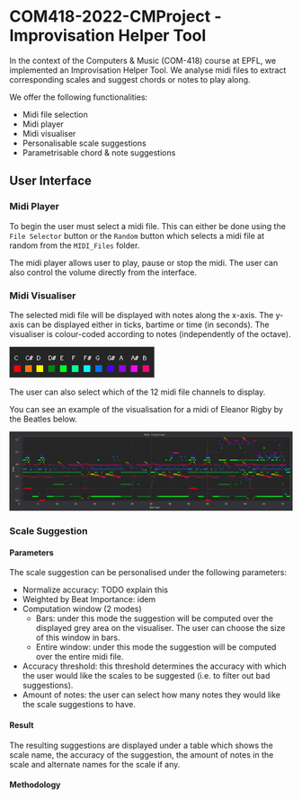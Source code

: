 # COM418-2022-CMProject - Improvisation Helper Tool

In the context of the Computers & Music (COM-418) course at EPFL, we implemented an Improvisation Helper Tool. We analyse midi files to extract corresponding scales and suggest chords or notes to play along. 

We offer the following functionalities:
* Midi file selection 
* Midi player 
* Midi visualiser
* Personalisable scale suggestions
* Parametrisable chord & note suggestions

## User Interface
### Midi Player
To begin the user must select a midi file. This can either be done using the `File Selector` button or the `Random` button which selects a midi file at random from the `MIDI_Files` folder. 

The midi player allows user to play, pause or stop the midi. The user can also control the volume directly from the interface. 

### Midi Visualiser

The selected midi file will be displayed with notes along the x-axis. The y-axis can be displayed either in ticks, bartime or time (in seconds). The visualiser is colour-coded according to notes (independently of the octave). 

![colour code](images/colour_code.png)

The user can also select which of the 12 midi file channels to display.

You can see an example of the visualisation for a midi of Eleanor Rigby by the Beatles below. 

![colour code](images/midiviz_beatles.png)

### Scale Suggestion

#### Parameters
The scale suggestion can be personalised under the following parameters:
* Normalize accuracy: TODO explain this
* Weighted by Beat Importance: idem
* Computation window (2 modes)
    * Bars: under this mode the suggestion will be computed over the displayed grey area on the visualiser. The user can choose the size of this window in bars. 
    * Entire window: under this mode the suggestion will be computed over the entire midi file. 
* Accuracy threshold: this threshold determines the accuracy with which the user would like the scales to be suggested (i.e. to filter out bad suggestions).
* Amount of notes: the user can select how many notes they would like the scale suggestions to have. 

#### Result
The resulting suggestions are displayed under a table which shows the scale name, the accuracy of the suggestion, the amount of notes in the scale and alternate names for the scale if any. 

#### Methodology